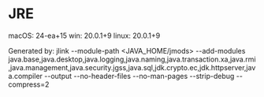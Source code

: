 # JRE

macOS: 24-ea+15
win:   20.0.1+9
linux: 20.0.1+9

Generated by:
jlink  --module-path <JAVA_HOME/jmods> --add-modules java.base,java.desktop,java.logging,java.naming,java.transaction.xa,java.rmi,java.management,java.security.jgss,java.sql,jdk.crypto.ec,jdk.httpserver,java.compiler --output <out-dir> --no-header-files  --no-man-pages  --strip-debug  --compress=2


